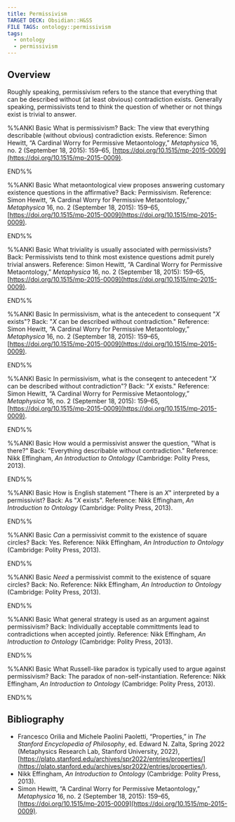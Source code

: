 ```yaml
---
title: Permissivism
TARGET DECK: Obsidian::H&SS
FILE TAGS: ontology::permissivism
tags:
  - ontology
  - permissivism
---
```


## Overview

Roughly speaking, permissivism refers to the stance that everything that can be described without (at least obvious) contradiction exists. Generally speaking, permissivists tend to think the question of whether or not things exist is trivial to answer.

%%ANKI
Basic
What is permissivism?
Back: The view that everything describable (without obvious) contradiction exists.
Reference: Simon Hewitt, “A Cardinal Worry for Permissive Metaontology,” _Metaphysica_ 16, no. 2 (September 18, 2015): 159–65, [https://doi.org/10.1515/mp-2015-0009](https://doi.org/10.1515/mp-2015-0009).
<!--ID: 1720912238010-->
END%%

%%ANKI
Basic
What metaontological view proposes answering customary existence questions in the affirmative?
Back: Permissivism.
Reference: Simon Hewitt, “A Cardinal Worry for Permissive Metaontology,” _Metaphysica_ 16, no. 2 (September 18, 2015): 159–65, [https://doi.org/10.1515/mp-2015-0009](https://doi.org/10.1515/mp-2015-0009).
<!--ID: 1720912238016-->
END%%

%%ANKI
Basic
What triviality is usually associated with permissivists?
Back: Permissivists tend to think most existence questions admit purely trivial answers.
Reference: Simon Hewitt, “A Cardinal Worry for Permissive Metaontology,” _Metaphysica_ 16, no. 2 (September 18, 2015): 159–65, [https://doi.org/10.1515/mp-2015-0009](https://doi.org/10.1515/mp-2015-0009).
<!--ID: 1720965569467-->
END%%

%%ANKI
Basic
In permissivism, what is the antecedent to consequent "$X$ exists"?
Back: "$X$ can be described without contradiction."
Reference: Simon Hewitt, “A Cardinal Worry for Permissive Metaontology,” _Metaphysica_ 16, no. 2 (September 18, 2015): 159–65, [https://doi.org/10.1515/mp-2015-0009](https://doi.org/10.1515/mp-2015-0009).
<!--ID: 1720912238023-->
END%%

%%ANKI
Basic
In permissivism, what is the conseqent to antecedent "$X$ can be described without contradiction"?
Back: "$X$ exists."
Reference: Simon Hewitt, “A Cardinal Worry for Permissive Metaontology,” _Metaphysica_ 16, no. 2 (September 18, 2015): 159–65, [https://doi.org/10.1515/mp-2015-0009](https://doi.org/10.1515/mp-2015-0009).
<!--ID: 1720912238027-->
END%%

%%ANKI
Basic
How would a permissivist answer the question, "What is there?"
Back: "Everything describable without contradiction."
Reference: Nikk Effingham, _An Introduction to Ontology_ (Cambridge: Polity Press, 2013).
<!--ID: 1720912238031-->
END%%

%%ANKI
Basic
How is English statement "There is an $X$" interpreted by a permissivist?
Back: As "$X$ exists".
Reference: Nikk Effingham, _An Introduction to Ontology_ (Cambridge: Polity Press, 2013).
<!--ID: 1720912238035-->
END%%

%%ANKI
Basic
*Can* a permissivist commit to the existence of square circles?
Back: Yes.
Reference: Nikk Effingham, _An Introduction to Ontology_ (Cambridge: Polity Press, 2013).
<!--ID: 1720912238038-->
END%%

%%ANKI
Basic
*Need* a permissivist commit to the existence of square circles?
Back: No.
Reference: Nikk Effingham, _An Introduction to Ontology_ (Cambridge: Polity Press, 2013).
<!--ID: 1720912238042-->
END%%

%%ANKI
Basic
What general strategy is used as an argument against permissivism?
Back: Individually acceptable committments lead to contradictions when accepted jointly.
Reference: Nikk Effingham, _An Introduction to Ontology_ (Cambridge: Polity Press, 2013).
<!--ID: 1720912238045-->
END%%

%%ANKI
Basic
What Russell-like paradox is typically used to argue against permissivism?
Back: The paradox of non-self-instantiation.
Reference: Nikk Effingham, _An Introduction to Ontology_ (Cambridge: Polity Press, 2013).
<!--ID: 1720912238049-->
END%%

## Bibliography

* Francesco Orilia and Michele Paolini Paoletti, “Properties,” in _The Stanford Encyclopedia of Philosophy_, ed. Edward N. Zalta, Spring 2022 (Metaphysics Research Lab, Stanford University, 2022), [https://plato.stanford.edu/archives/spr2022/entries/properties/](https://plato.stanford.edu/archives/spr2022/entries/properties/).
* Nikk Effingham, _An Introduction to Ontology_ (Cambridge: Polity Press, 2013).
* Simon Hewitt, “A Cardinal Worry for Permissive Metaontology,” _Metaphysica_ 16, no. 2 (September 18, 2015): 159–65, [https://doi.org/10.1515/mp-2015-0009](https://doi.org/10.1515/mp-2015-0009).